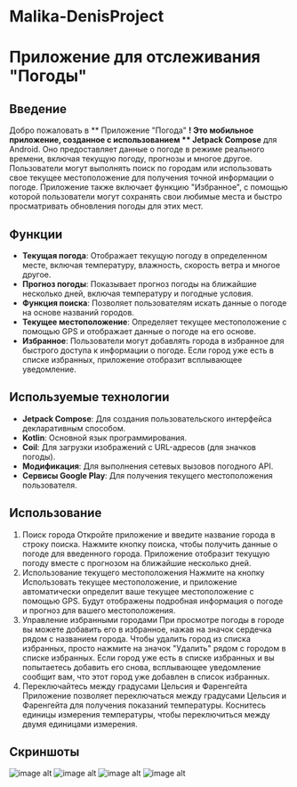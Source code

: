 # Malika-DenisProject
#  Приложение для отслеживания "Погоды"

## Введение

Добро пожаловать в ** Приложение "Погода" **! Это мобильное приложение, созданное с использованием ** Jetpack Compose** для Android.
Оно предоставляет данные о погоде в режиме реального времени, включая текущую погоду, прогнозы и многое другое.
Пользователи могут выполнять поиск по городам или использовать свое текущее местоположение для получения точной информации о погоде.
Приложение также включает функцию "Избранное", с помощью которой пользователи могут сохранять свои любимые места и быстро просматривать обновления погоды для этих мест.

## Функции

- **Текущая погода**: Отображает текущую погоду в определенном месте, включая температуру, влажность, скорость ветра и многое другое.
- **Прогноз погоды**: Показывает прогноз погоды на ближайшие несколько дней, включая температуру и погодные условия.
- **Функция поиска**: Позволяет пользователям искать данные о погоде на основе названий городов.
- **Текущее местоположение**: Определяет текущее местоположение с помощью GPS и отображает данные о погоде на его основе.
- **Избранное**: Пользователи могут добавлять города в избранное для быстрого доступа к информации о погоде. Если город уже есть в списке избранных, приложение отобразит всплывающее уведомление.



## Используемые технологии

- **Jetpack Compose**: Для создания пользовательского интерфейса декларативным способом.
- **Kotlin**: Основной язык программирования.
- **Coil**: Для загрузки изображений с URL-адресов (для значков погоды).
- **Модификация**: Для выполнения сетевых вызовов погодного API.
- **Сервисы Google Play**: Для получения текущего местоположения пользователя.


## Использование

1. Поиск города
   Откройте приложение и введите название города в строку поиска.
   Нажмите кнопку поиска, чтобы получить данные о погоде для введенного города.
   Приложение отобразит текущую погоду вместе с прогнозом на ближайшие несколько дней.
2. Использование текущего местоположения
   Нажмите на кнопку Использовать текущее местоположение, и приложение автоматически определит ваше текущее местоположение с помощью GPS.
   Будут отображены подробная информация о погоде и прогноз для вашего местоположения.
3. Управление избранными городами
   При просмотре погоды в городе вы можете добавить его в избранное, нажав на значок сердечка рядом с названием города.
   Чтобы удалить город из списка избранных, просто нажмите на значок "Удалить" рядом с городом в списке избранных.
   Если город уже есть в списке избранных и вы попытаетесь добавить его снова, всплывающее уведомление сообщит вам, что этот город уже добавлен в список избранных.
4. Переключайтесь между градусами Цельсия и Фаренгейта
   Приложение позволяет переключаться между градусами Цельсия и Фаренгейта для получения показаний температуры.
   Коснитесь единицы измерения температуры, чтобы переключиться между двумя единицами измерения.

## Скриншоты
![image alt](https://github.com/user-attachments/assets/ba1ba5a3-fcf7-475c-aef3-53408842fad8)
![image alt]()
![image alt]()
![image alt]()


